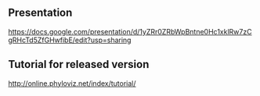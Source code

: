 ## Presentation
 
https://docs.google.com/presentation/d/1yZRr0ZRbWpBntne0Hc1xklRw7zCgRHcTd5ZfGHwfibE/edit?usp=sharing
 
## Tutorial for released version
http://online.phyloviz.net/index/tutorial/
